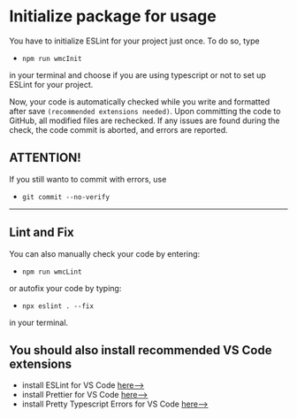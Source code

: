 # Initialize package for usage

You have to initialize ESLint for your project just once. To do so, type

- `npm run wmcInit`

in your terminal and choose if you are using typescript or not to set up ESLint for your project.

Now, your code is automatically checked while you write and formatted after save `(recommended extensions needed)`. Upon committing the code to GitHub, all modified files are rechecked. If any issues are found during the check, the code commit is aborted, and errors are reported.

## ATTENTION!

If you still wanto to commit with errors, use

- `git commit --no-verify`

---

## Lint and Fix

You can also manually check your code by entering:

- `npm run wmcLint`

or autofix your code by typing:

- `npx eslint . --fix`

in your terminal.

## You should also install recommended VS Code extensions

- install ESLint for VS Code [here-->](https://marketplace.visualstudio.com/items?itemName=dbaeumer.vscode-eslint)
- install Prettier for VS Code [here-->](https://marketplace.visualstudio.com/items?itemName=esbenp.prettier-vscode)
- install Pretty Typescript Errors for VS Code [here-->](https://marketplace.visualstudio.com/items?itemName=yoavbls.pretty-ts-errors)
